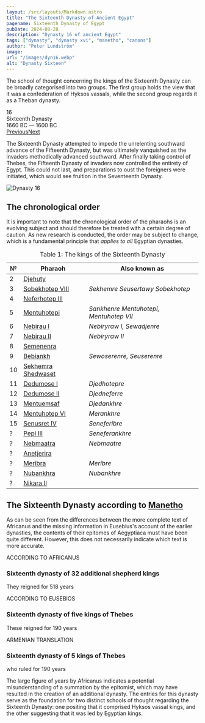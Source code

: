 ```yaml
---
layout: /src/layouts/Markdown.astro
title: "The Sixteenth Dynasty of Ancient Egypt"
pagename: Sixteenth Dynasty of Egypt
pubDate: 2024-08-28
description: "Dynasty 16 of ancient Egypt"
tags: ["dynasty", "dynasty xvi", "manetho", "canons"]
author: "Peter Lundström"
image:
url: "/images/dyn16.webp"
alt: "Dynasty Sixteen"
---
```


<p class="lead">
The school of thought concerning the kings of the Sixteenth Dynasty can be broadly categorised into two groups. The first group holds the view that it was a confederation of Hyksos vassals, while the second group regards it as a Theban dynasty.
</p>
<div class="dynruta float-right ml-4 mb-3 mt-4">
	<div class="flex flex-col justify-center items-center [text-shadow:_0_1px_0_rgb(255_255_255_/_20%)]">
		<div class="text-9xl font-bold [text-shadow:_0_1px_0_rgb(255_255_255_/_40%)]">16</div>
		<div>Sixteenth Dynasty</div>
		<div>1660 BC &mdash; 1600 BC</div>
		<div class="w-full flex justify-between"><a href="/dynasty/15">Previous</a><a href="/dynasty/17">Next</a></div>
	</div>
</div>
<p>The Sixteenth Dynasty attempted to impede the unrelenting southward advance of the Fifteenth Dynasty, but was ultimately vanquished as the invaders methodically advanced southward. After finally taking control of Thebes, the Fifteenth Dynasty of invaders now controlled the entirety of Egypt. This could not last, and preparations to oust the foreigners were initiated, which would see fruition in the Seventeenth Dynasty.</p>

<img class="w-full rounded-sm sm:rounded-xl my-10" src="/images/dyn16.webp" alt="Dynasty 16">
<h2 class="mt-10">The chronological order</h2>
<p>
It is important to note that the chronological order of the pharaohs is an evolving subject and should therefore be treated with a certain degree of caution. As new research is conducted, the order may be subject to change, which is a fundamental principle that <i>applies to all</i> Egyptian dynasties.
</p>

<table>
	<caption class="py-2 text-sm">Table 1: The kings of the Sixteenth Dynasty</caption>
	<thead>
		<tr>
			<th scope="col" class="pr-[1ch] text-center">№</th>
			<th scope="col" class="pl-3">Pharaoh</th>
			<th scope="col" class="pl-3">Also known as</th>
		</tr>
	</thead>
	<tbody>
		<tr><td>2</td><td><a href="/pharaohs/Djehuty">Djehuty</a></td><td><em></em></td></tr>
		<tr><td>3</td><td><a href="/pharaohs/Sobekhotep-VIII">Sobekhotep VIII</a></td><td><em>Sekhemre Seusertawy Sobekhotep</em></td></tr>
		<tr><td>4</td><td><a href="/pharaohs/Neferhotep-III">Neferhotep III</a></td><td><em></em></td></tr>
		<tr><td>5</td><td><a href="/pharaohs/Mentuhotepi">Mentuhotepi</a></td><td><em>Sankhenre Mentuhotepi, Mentuhotep VII</em></td></tr>
		<tr><td>6</td><td><a href="/pharaohs/Nebirau-I">Nebirau I</a></td><td><em>Nebiryraw I, Sewadjenre</em></td></tr>
		<tr><td>7</td><td><a href="/pharaohs/Nebirau-II">Nebirau II</a></td><td><em>Nebiryraw II</em></td></tr>
		<tr><td>8</td><td><a href="/pharaohs/Semenenra">Semenenra</a></td><td><em></em></td></tr>
		<tr><td>9</td><td><a href="/pharaohs/Bebiankh">Bebiankh</a></td><td><em>Sewoserenre, Seuserenre</em></td></tr>
		<tr><td>10</td><td><a href="/pharaohs/Sekhemra-Shedwaset">Sekhemra Shedwaset</a></td><td><em></em></td></tr>
		<tr><td>11</td><td><a href="/pharaohs/Dedumose-I">Dedumose I</a></td><td><em>Djedhotepre</em></td></tr>
		<tr><td>12</td><td><a href="/pharaohs/Dedumose-II">Dedumose II</a></td><td><em>Djedneferre</em></td></tr>
		<tr><td>13</td><td><a href="/pharaohs/Mentuemsaf">Mentuemsaf</a></td><td><em>Djedankhre</em></td></tr>
		<tr><td>14</td><td><a href="/pharaohs/Mentuhotep-VI">Mentuhotep VI</a></td><td><em>Merankhre</em></td></tr>
		<tr><td>15</td><td><a href="/pharaohs/Senusret-IV">Senusret IV</a></td><td><em>Seneferibre</em></td></tr>
		<tr><td>?</td><td><a href="/pharaohs/Pepi-III">Pepi III</a></td><td><em>Seneferankhre</em></td></tr>
		<tr><td>?</td><td><a href="/pharaohs/Nebmaatra">Nebmaatra</a></td><td><em>Nebmaatre</em></td></tr>
		<tr><td>?</td><td><a href="/pharaohs/Anetjerira">Anetjerira</a></td><td><em></em></td></tr>
		<tr><td>?</td><td><a href="/pharaohs/Meribra">Meribra</a></td><td><em>Meribre</em></td></tr>
		<tr><td>?</td><td><a href="/pharaohs/Nubankhra">Nubankhra</a></td><td><em>Nubankhre</em></td></tr>
		<tr><td>?</td><td><a href="/pharaohs/Nikara-II">Nikara II</a></td><td><em></em></td></tr>
	</tbody>
</table>

<h2 class="mt-10 text-wrap">The Sixteenth Dynasty according to <a href="/authors/manetho">Manetho</a></h2>
<p>
As can be seen from the differences between the more complete text of Africanus and the missing information in Eusebius's account of the earlier dynasties, the contents of their epitomes of Aegyptiaca must have been quite different. However, this does not necessarily indicate which text is more accurate.
</p>

<div class="dynasty">
	<div class="w-full">
		<div class="according">ACCORDING TO AFRICANUS</div>
		<h3>Sixteenth dynasty of 32 additional shepherd kings</h3>
		<p>They reigned for <span class="y">518 years</span></p>
	</div>
	<div class="w-full">
		<div class="according">ACCORDING TO EUSEBIOS</div>
		<h3>Sixteenth dynasty of five kings of Thebes</h3>
		<p>These reigned for <span class="y">190 years</span></p>
	</div>
	<div class="w-full">
		<div class="according">ARMENIAN TRANSLATION</div>
		<h3>Sixteenth dynasty of 5 kings of Thebes</h3>
		<p>who ruled for <span class="y">190 years</span></p>
	</div>
</div>
<p>
	The large figure of years by Africanus indicates a potential misunderstanding of a summation by the epitomist, which may have resulted in the creation of an additional dynasty. The entries for this dynasty serve as the foundation for two distinct schools of thought regarding the Sixteenth Dynasty: one positing that it comprised Hyksos vassal kings, and the other suggesting that it was led by Egyptian kings.
</p>
